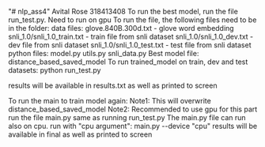 "# nlp_ass4"
Avital Rose 318413408
To run the best model, run the file run_test.py. 
Need to run on gpu
To run the file, the following files need to be in the folder:
    data files:
glove.840B.300d.txt - glove word embedding 
snli_1.0/snli_1.0_train.txt - train file from snli dataset
snli_1.0/snli_1.0_dev.txt - dev file from snli dataset
snli_1.0/snli_1.0_test.txt - test file from snli dataset
    python files:
model.py
utils.py
snli_data.py
    Best model file:
distance_based_saved_model
To run trained_model on train, dev and test datasets: 
python run_test.py 

results will be available in results.txt as well as printed to screen

To run the main to train model again:
Note1: This will overwrite distance_based_saved_model
Note2: Recommended to use gpu for this part 
run the file main.py same as running run_test.py
The main.py file can run also on cpu.
run with "cpu argument": main.py --device "cpu"
results will be available in final as well as printed to screen

